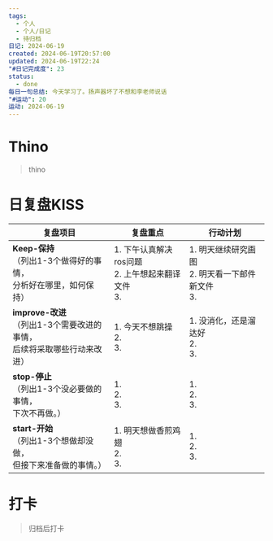 ```yaml
---
tags:
  - 个人
  - 个人/日记
  - 待归档
日记: 2024-06-19
created: 2024-06-19T20:57:00
updated: 2024-06-19T22:24
"#日记完成度": 23
status:
  - done
每日一句总结: 今天学习了。扬声器坏了不想和李老师说话
"#运动": 20
运动: 2024-06-19
---
```


# Thino
> thino

# 日复盘KISS
| **复盘项目**                                             | **复盘重点**                              | **行动计划**                            |
| ---------------------------------------------------- | ------------------------------------- | ----------------------------------- |
| **Keep-保持**<br>（列出1-3个做得好的事情，<br>   分析好在哪里，如何保持）     | 1.  下午认真解决ros问题<br>2. 上午想起来翻译文件<br>3. | 1.  明天继续研究画图<br>2. 明天看一下邮件新文件<br>3. |
| **improve-改进**<br>（列出1-3个需要改进的事情，<br>  后续将采取哪些行动来改进） | 1.  今天不想跳操<br>2. <br>3.               | 1.  没消化，还是溜达好<br>2. <br>3.          |
| **stop-停止**<br>（列出1-3个没必要做的事情，<br>下次不再做。）            | 1.  <br>2. <br>3.                     | 1.  <br>2. <br>3.                   |
| **start-开始**<br>（列出1-3个想做却没做，<br>但接下来准备做的事情。）        | 1.  明天想做香煎鸡翅<br>2. <br>3.             | 1.  <br>2. <br>3.                   |



# 打卡
> 归档后打卡


